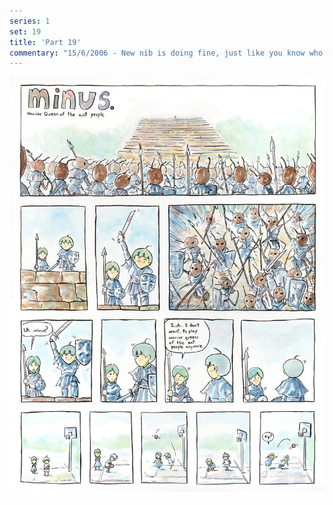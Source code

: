 ```yaml
---
series: 1
set: 19
title: 'Part 19'
commentary: "15/6/2006 - New nib is doing fine, just like you know who.(for those that do not know who, I am referring to Larry, and shame on you). Also that is the end of the story. Also also: I'm out of completed strips again, so I'll finish some off over the weekend. I also need to find a place to scan them =\\ I also need to find a place to buy some new illustration board. None of the stores around here have the kind I use.Stupid California. Way to suck California.Way to suck."
---
```


![](../../../../assets/minus/part-19/minus19.jpg)